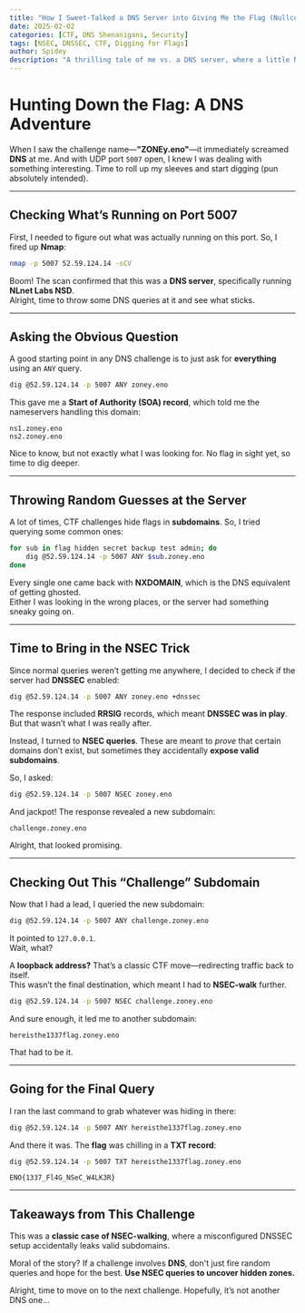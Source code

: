 ```yaml
---
title: "How I Sweet-Talked a DNS Server into Giving Me the Flag (Nullcon Goa HackIM 2025 CTF)"  
date: 2025-02-02  
categories: [CTF, DNS Shenanigans, Security]  
tags: [NSEC, DNSSEC, CTF, Digging for Flags]  
author: Spidey  
description: "A thrilling tale of me vs. a DNS server, where a little NSEC-walking magic turned a stubborn server into a snitch."  
---
```



# **Hunting Down the Flag: A DNS Adventure**  

When I saw the challenge name—**"ZONEy.eno"**—it immediately screamed **DNS** at me. And with UDP port `5007` open, I knew I was dealing with something interesting. Time to roll up my sleeves and start digging (pun absolutely intended).  

---

## **Checking What’s Running on Port 5007**  

First, I needed to figure out what was actually running on this port. So, I fired up **Nmap**:  

```bash
nmap -p 5007 52.59.124.14 -sCV
```

Boom! The scan confirmed that this was a **DNS server**, specifically running **NLnet Labs NSD**.  
Alright, time to throw some DNS queries at it and see what sticks.  

---

## **Asking the Obvious Question**  

A good starting point in any DNS challenge is to just ask for **everything** using an `ANY` query.  

```bash
dig @52.59.124.14 -p 5007 ANY zoney.eno
```

This gave me a **Start of Authority (SOA) record**, which told me the nameservers handling this domain:  

```
ns1.zoney.eno
ns2.zoney.eno
```

Nice to know, but not exactly what I was looking for. No flag in sight yet, so time to dig deeper.  

---

## **Throwing Random Guesses at the Server**  

A lot of times, CTF challenges hide flags in **subdomains**. So, I tried querying some common ones:  

```bash
for sub in flag hidden secret backup test admin; do
    dig @52.59.124.14 -p 5007 ANY $sub.zoney.eno
done
```

Every single one came back with **NXDOMAIN**, which is the DNS equivalent of getting ghosted.  
Either I was looking in the wrong places, or the server had something sneaky going on.  

---

## **Time to Bring in the NSEC Trick**  

Since normal queries weren’t getting me anywhere, I decided to check if the server had **DNSSEC** enabled:  

```bash
dig @52.59.124.14 -p 5007 ANY zoney.eno +dnssec
```

The response included **RRSIG** records, which meant **DNSSEC was in play**. But that wasn’t what I was really after.  

Instead, I turned to **NSEC queries**. These are meant to *prove* that certain domains don’t exist, but sometimes they accidentally **expose valid subdomains**.  

So, I asked:  

```bash
dig @52.59.124.14 -p 5007 NSEC zoney.eno
```

And jackpot! The response revealed a new subdomain:  

```
challenge.zoney.eno
```

Alright, that looked promising.  

---

## **Checking Out This “Challenge” Subdomain**  

Now that I had a lead, I queried the new subdomain:  

```bash
dig @52.59.124.14 -p 5007 ANY challenge.zoney.eno
```

It pointed to `127.0.0.1`.  
Wait, what?  

A **loopback address?** That’s a classic CTF move—redirecting traffic back to itself.  
This wasn’t the final destination, which meant I had to **NSEC-walk** further.  

```bash
dig @52.59.124.14 -p 5007 NSEC challenge.zoney.eno
```

And sure enough, it led me to another subdomain:  

```
hereisthe1337flag.zoney.eno
```

That had to be it.  

---

## **Going for the Final Query**  

I ran the last command to grab whatever was hiding in there:  

```bash
dig @52.59.124.14 -p 5007 ANY hereisthe1337flag.zoney.eno
```

And there it was. The **flag** was chilling in a **TXT record**:  

```bash
dig @52.59.124.14 -p 5007 TXT hereisthe1337flag.zoney.eno
```


```
ENO{1337_Fl4G_NSeC_W4LK3R}
```


---

## **Takeaways from This Challenge**  

This was a **classic case of NSEC-walking**, where a misconfigured DNSSEC setup accidentally leaks valid subdomains.  

Moral of the story? If a challenge involves **DNS**, don't just fire random queries and hope for the best. **Use NSEC queries to uncover hidden zones.**  

Alright, time to move on to the next challenge. Hopefully, it’s not another DNS one...
